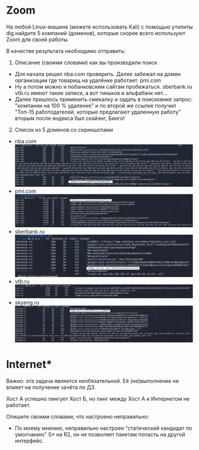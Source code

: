 # Zoom
На любой Linux-машине (можете использовать Kali) с помощью утилиты dig найдите 5 компаний (доменов), которые скорее всего используют Zoom для своей работы.

В качестве результата необходимо отправить:

1. Описание (своими словами) как вы производили поиск
- Для начала решил nba.com проверить. 
Далее забежал на домен организации где товарищ на удалёнке работает. pmi.com 
- Ну а потом можно и побанковским сайтам пробежаться. sberbank.ru vtb.ru имеют такие записи, а вот тиньков и альфабанк нет...
- Далее пришлось применить смекалку и задать в поисковике запрос: "компании на 100 % удаленке" и по второй же ссылке получил "Топ-15 работодателей, которые предлагают удаленную работу" вторым после яндекса был скайэнг, Бинго!

2. Список из 5 доменов со скриншотами
- nba.com
![](pic/nba.com.png)
- pmi.com
![](pic/pmi.com.png)
- sberbank.ru
![](pic/sberbank.ru.png)
- vtb.ru
![](pic/vtb.ru.png)
- skyeng.ru
![](pic/skyeng.ru.png)



# Internet*
Важно: эта задача является необязательной. Её (не)выполнение не влияет на получение зачёта по ДЗ.

Хост А успешно пингует Хост Б, но пинг между Хост А и Интернетом не работает.

Опишите своими словами, что настроено неправильно:
- По моему мнению, неправильно настроен "статический кандидат по умолчанию" S* на R2, он не позволяет пакетам попасть на другой интерфейс.